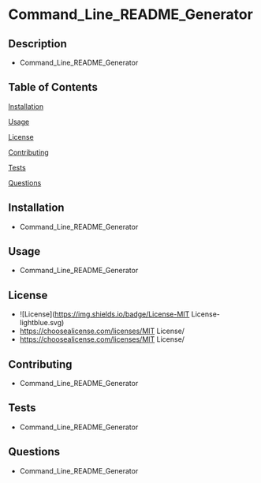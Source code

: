 # Command_Line_README_Generator
  
  ## Description
  - Command_Line_README_Generator
  
  ## Table of Contents
  [Installation](#installation)

  [Usage](#usage)

  [License](#license)

  [Contributing](#contributing)

  [Tests](#tests)

  [Questions](#questions)


  ## Installation
  - Command_Line_README_Generator
  ## Usage
  - Command_Line_README_Generator
  ## License
  - ![License](https://img.shields.io/badge/License-MIT License-lightblue.svg)
  - https://choosealicense.com/licenses/MIT License/
  - https://choosealicense.com/licenses/MIT License/
  ## Contributing
  - Command_Line_README_Generator
  ## Tests
  - Command_Line_README_Generator
  ## Questions
  - Command_Line_README_Generator
